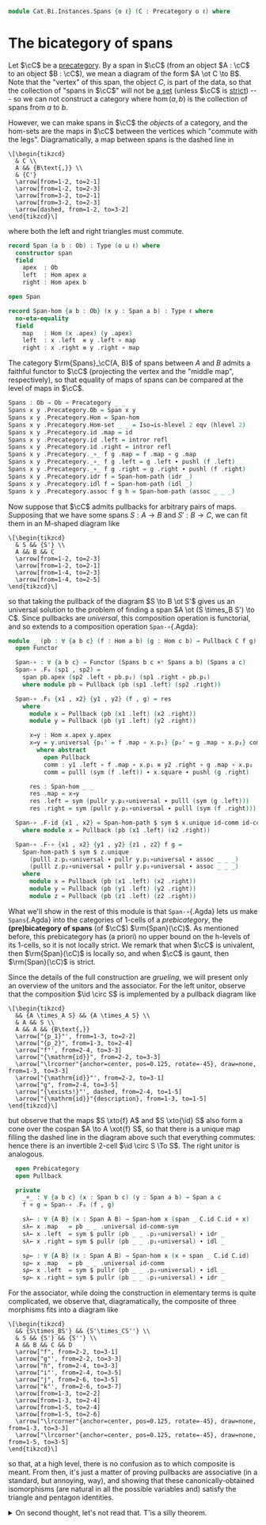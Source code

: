 <!--
```agda
open import Cat.Instances.Functor
open import Cat.Instances.Product
open import Cat.Diagram.Pullback
open import Cat.Bi.Base
open import Cat.Prelude

import Cat.Reasoning
```
-->

```agda
module Cat.Bi.Instances.Spans {o ℓ} (C : Precategory o ℓ) where
```

<!--
```agda
private module C = Cat.Reasoning C
open C
```
-->

# The bicategory of spans

Let $\cC$ be a [precategory]. By a span in $\cC$ (from an object
$A : \cC$ to an object $B : \cC$), we mean a diagram of the form
$A \ot C \to B$. Note that the "vertex" of this span, the object $C$, is
part of the data, so that the collection of "spans in $\cC$" will not
be [a set] (unless $\cC$ is [strict]) --- so we can not construct a
category where $\hom(a,b)$ is the collection of spans from $a$ to $b$.

[precategory]: Cat.Base.html
[a set]: 1Lab.HLevel.html#is-set
[strict]: Cat.Instances.StrictCat.html

However, we can make spans in $\cC$ the _objects_ of a category, and
the hom-sets are the maps in $\cC$ between the vertices which
"commute with the legs". Diagramatically, a map between spans is the
dashed line in

~~~{.quiver}
\[\begin{tikzcd}
  & C \\
  A && {B\text{,}} \\
  & {C'}
  \arrow[from=1-2, to=2-1]
  \arrow[from=1-2, to=2-3]
  \arrow[from=3-2, to=2-1]
  \arrow[from=3-2, to=2-3]
  \arrow[dashed, from=1-2, to=3-2]
\end{tikzcd}\]
~~~

where both the left and right triangles must commute.

```agda
record Span (a b : Ob) : Type (o ⊔ ℓ) where
  constructor span
  field
    apex  : Ob
    left  : Hom apex a
    right : Hom apex b

open Span

record Span-hom {a b : Ob} (x y : Span a b) : Type ℓ where
  no-eta-equality
  field
    map   : Hom (x .apex) (y .apex)
    left  : x .left  ≡ y .left ∘ map
    right : x .right ≡ y .right ∘ map
```

<!--
```agda
open Span-hom
private unquoteDecl eqv = declare-record-iso eqv (quote Span-hom)

Span-hom-path
  : {a b : Ob} {x y : Span a b} {f g : Span-hom x y}
  → f .map ≡ g .map → f ≡ g
Span-hom-path p i .map = p i
Span-hom-path {x = x} {y} {f} {g} p i .left j =
  is-set→squarep (λ i j → Hom-set _ _)
    (λ _ → x .left) (λ j → f .left j) (λ j → g .left j) (λ j → y .left ∘ p j) i j
Span-hom-path {x = x} {y} {f} {g} p i .right j =
  is-set→squarep (λ i j → Hom-set _ _)
    (λ _ → x .right) (λ j → f .right j) (λ j → g .right j) (λ j → y .right ∘ p j) i j
```
-->

The category $\rm{Spans}_\cC(A, B)$ of spans between $A$ and $B$
admits a faithful functor to $\cC$ (projecting the vertex and the
"middle map", respectively), so that equality of maps of spans can be
compared at the level of maps in $\cC$.

```agda
Spans : Ob → Ob → Precategory _ _
Spans x y .Precategory.Ob = Span x y
Spans x y .Precategory.Hom = Span-hom
Spans x y .Precategory.Hom-set _ _ = Iso→is-hlevel 2 eqv (hlevel 2)
Spans x y .Precategory.id .map = id
Spans x y .Precategory.id .left = intror refl
Spans x y .Precategory.id .right = intror refl
Spans x y .Precategory._∘_ f g .map = f .map ∘ g .map
Spans x y .Precategory._∘_ f g .left = g .left ∙ pushl (f .left)
Spans x y .Precategory._∘_ f g .right = g .right ∙ pushl (f .right)
Spans x y .Precategory.idr f = Span-hom-path (idr _)
Spans x y .Precategory.idl f = Span-hom-path (idl _)
Spans x y .Precategory.assoc f g h = Span-hom-path (assoc _ _ _)
```

Now suppose that $\cC$ admits pullbacks for arbitrary pairs of maps.
Supposing that we have some spans $S : A \to B$ and $S' : B \to C$, we
can fit them in an M-shaped diagram like

~~~{.quiver}
\[\begin{tikzcd}
  & S && {S'} \\
  A && B && C
  \arrow[from=1-2, to=2-3]
  \arrow[from=1-2, to=2-1]
  \arrow[from=1-4, to=2-3]
  \arrow[from=1-4, to=2-5]
\end{tikzcd}\]
~~~

so that taking the pullback of the diagram $S \to B \ot S'$ gives us an
universal solution to the problem of finding a span $A \ot (S \times_B
S') \to C$. Since pullbacks are _universal_, this composition operation
is functorial, and so extends to a composition operation `Span-∘`{.Agda}:

```agda
module _ (pb : ∀ {a b c} (f : Hom a b) (g : Hom c b) → Pullback C f g) where
  open Functor

  Span-∘ : ∀ {a b c} → Functor (Spans b c ×ᶜ Spans a b) (Spans a c)
  Span-∘ .F₀ (sp1 , sp2) =
    span pb.apex (sp2 .left ∘ pb.p₂) (sp1 .right ∘ pb.p₁)
    where module pb = Pullback (pb (sp1 .left) (sp2 .right))

  Span-∘ .F₁ {x1 , x2} {y1 , y2} (f , g) = res
    where
      module x = Pullback (pb (x1 .left) (x2 .right))
      module y = Pullback (pb (y1 .left) (y2 .right))

      x→y : Hom x.apex y.apex
      x→y = y.universal {p₁' = f .map ∘ x.p₁} {p₂' = g .map ∘ x.p₂} comm
        where abstract
          open Pullback
          comm : y1 .left ∘ f .map ∘ x.p₁ ≡ y2 .right ∘ g .map ∘ x.p₂
          comm = pulll (sym (f .left)) ∙ x.square ∙ pushl (g .right)

      res : Span-hom _ _
      res .map = x→y
      res .left = sym (pullr y.p₂∘universal ∙ pulll (sym (g .left)))
      res .right = sym (pullr y.p₁∘universal ∙ pulll (sym (f .right)))

  Span-∘ .F-id {x1 , x2} = Span-hom-path $ sym $ x.unique id-comm id-comm
    where module x = Pullback (pb (x1 .left) (x2 .right))

  Span-∘ .F-∘ {x1 , x2} {y1 , y2} {z1 , z2} f g =
    Span-hom-path $ sym $ z.unique
      (pulll z.p₁∘universal ∙ pullr y.p₁∘universal ∙ assoc _ _ _)
      (pulll z.p₂∘universal ∙ pullr y.p₂∘universal ∙ assoc _ _ _)
    where
      module x = Pullback (pb (x1 .left) (x2 .right))
      module y = Pullback (pb (y1 .left) (y2 .right))
      module z = Pullback (pb (z1 .left) (z2 .right))
```

What we'll show in the rest of this module is that `Span-∘`{.Agda} lets
us make `Spans`{.Agda} into the categories of 1-cells of a
_prebicategory_, the **(pre)bicategory of spans** (of $\cC$)
$\rm{Span}(\cC)$. As mentioned before, this prebicategory has (a
priori) no upper bound on the h-levels of its 1-cells, so it is not
locally strict. We remark that when $\cC$ is univalent, then
$\rm{Span}(\cC)$ is locally so, and when $\cC$ is gaunt, then
$\rm{Span}(\cC)$ is strict.

Since the details of the full construction are _grueling_, we will
present only an overview of the unitors and the associator. For the left
unitor, observe that the composition $\id \circ S$ is implemented by
a pullback diagram like

~~~{.quiver}
\[\begin{tikzcd}
  && {A \times_A S} && {A \times_A S} \\
  & A && S \\
  A && A && {B\text{,}}
  \arrow["{p_1}"', from=1-3, to=2-2]
  \arrow["{p_2}", from=1-3, to=2-4]
  \arrow["f"', from=2-4, to=3-3]
  \arrow["{\mathrm{id}}", from=2-2, to=3-3]
  \arrow["\lrcorner"{anchor=center, pos=0.125, rotate=-45}, draw=none, from=1-3, to=3-3]
  \arrow["{\mathrm{id}}"', from=2-2, to=3-1]
  \arrow["g", from=2-4, to=3-5]
  \arrow["{\exists!}"', dashed, from=2-4, to=1-5]
  \arrow["{\mathrm{id}}"{description}, from=1-3, to=1-5]
\end{tikzcd}\]
~~~

but observe that the maps $S \xto{f} A$ and $S \xto{\id} S$ also
form a cone over the cospan $A \to A \xot{f} S$, so that there is a
unique map filling the dashed line in the diagram above such that
everything commutes: hence there is an invertible 2-cell $\id \circ
S \To S$. The right unitor is analogous.

```agda
  open Prebicategory
  open Pullback

  private
    _¤_ : ∀ {a b c} (x : Span b c) (y : Span a b) → Span a c
    f ¤ g = Span-∘ .F₀ (f , g)

    sλ← : ∀ {A B} (x : Span A B) → Span-hom x (span _ C.id C.id ¤ x)
    sλ← x .map   = pb _ _ .universal id-comm-sym
    sλ← x .left  = sym $ pullr (pb _ _ .p₂∘universal) ∙ idr _
    sλ← x .right = sym $ pullr (pb _ _ .p₁∘universal) ∙ idl _

    sρ← : ∀ {A B} (x : Span A B) → Span-hom x (x ¤ span _ C.id C.id)
    sρ← x .map   = pb _ _ .universal id-comm
    sρ← x .left  = sym $ pullr (pb _ _ .p₂∘universal) ∙ idl _
    sρ← x .right = sym $ pullr (pb _ _ .p₁∘universal) ∙ idr _
```

For the associator, while doing the construction in elementary terms is
quite complicated, we observe that, diagramatically, the composite of
three morphisms fits into a diagram like

~~~{.quiver}
\[\begin{tikzcd}
  && {S\times_BS'} && {S'\times_CS''} \\
  & S && {S'} && {S''} \\
  A && B && C && D
  \arrow["f", from=2-2, to=3-1]
  \arrow["g"', from=2-2, to=3-3]
  \arrow["h", from=2-4, to=3-3]
  \arrow["i"', from=2-4, to=3-5]
  \arrow["j", from=2-6, to=3-5]
  \arrow["k"', from=2-6, to=3-7]
  \arrow[from=1-3, to=2-2]
  \arrow[from=1-3, to=2-4]
  \arrow[from=1-5, to=2-4]
  \arrow[from=1-5, to=2-6]
  \arrow["\lrcorner"{anchor=center, pos=0.125, rotate=-45}, draw=none, from=1-3, to=3-3]
  \arrow["\lrcorner"{anchor=center, pos=0.125, rotate=-45}, draw=none, from=1-5, to=3-5]
\end{tikzcd}\]
~~~

so that, at a high level, there is no confusion as to which composite is
meant. From then, it's just a matter of proving pullbacks are
associative (in a standard, but annoying, way), and showing that these
canonically-obtained isomorphisms (are natural in all the possible
variables and) satisfy the triangle and pentagon identities.

<details>
<summary>On second thought, let's not read that. T'is a silly theorem.</summary>

```agda
    sα← : ∀ {A B C D} ((f , g , h) : Span C D × Span B C × Span A B)
        → Span-hom ((f ¤ g) ¤ h) (f ¤ (g ¤ h))
    sα← (f , g , h) .map = pb _ _ .universal resp′ where
      abstract
        resp : g .left C.∘ pb (f .left) (g .right) .p₂
           C.∘ pb ((f ¤ g) .left) (h .right) .p₁
             ≡ h .right C.∘ pb ((f ¤ g) .left) (h .right) .p₂
        resp = assoc _ _ _ ∙ pb _ _ .square

      shuffle = pb _ _ .universal {p₁' = pb _ _ .p₂ C.∘ pb _ _ .p₁} {p₂' = pb _ _ .p₂} resp

      abstract
        resp′ : f .left C.∘ pb (f .left) (g .right) .p₁
            C.∘ pb ((f ¤ g) .left) (h .right) .p₁
              ≡ (g ¤ h) .right C.∘ shuffle
        resp′ = sym $ pullr (pb _ _ .p₁∘universal) ∙ extendl (sym (pb _ _ .square))

    sα← (f , g , h) .left = sym $ pullr (pb _ _ .p₂∘universal) ∙ pullr (pb _ _ .p₂∘universal)
    sα← (f , g , h) .right = sym $ pullr (pb _ _ .p₁∘universal) ∙ assoc _ _ _

    sα→ : ∀ {A B C D} ((f , g , h) : Span C D × Span B C × Span A B)
        → Span-hom (f ¤ (g ¤ h)) ((f ¤ g) ¤ h)
    sα→ (f , g , h) .map = pb _ _ .universal resp′ where
      abstract
        resp : f .left C.∘ pb (f .left) ((g ¤ h) .right) .p₁
             ≡ g .right C.∘ pb (g .left) (h .right) .p₁
           C.∘ pb (f .left) ((g ¤ h) .right) .p₂
        resp = pb _ _ .square ∙ sym (assoc _ _ _)

      shuffle = pb _ _ .universal {p₁' = pb _ _ .p₁} {p₂' = pb _ _ .p₁ C.∘ pb _ _ .p₂} resp

      abstract
        resp′ : (f ¤ g) .left C.∘ shuffle
              ≡ h .right C.∘ pb (g .left) (h .right) .p₂
            C.∘ pb (f .left) ((g ¤ h) .right) .p₂
        resp′ = pullr (pb _ _ .p₂∘universal) ∙ extendl (pb _ _ .square)

    sα→ (f , g , h) .left = sym $ pullr (pb _ _ .p₂∘universal) ∙ assoc _ _ _
    sα→ (f , g , h) .right = sym $ pullr (pb _ _ .p₁∘universal) ∙ pullr (pb _ _ .p₁∘universal)

  open make-natural-iso
  {-# TERMINATING #-}
  Spanᵇ : Prebicategory _ _ _
  Spanᵇ .Ob = C.Ob
  Spanᵇ .Hom = Spans
  Spanᵇ .id = span _ C.id C.id
  Spanᵇ .compose = Span-∘
  Spanᵇ .unitor-l = to-natural-iso ni where
    ni : make-natural-iso (Id {C = Spans _ _}) _
    ni .eta = sλ←
    ni .inv x .map = pb _ _ .p₂
    ni .inv x .left = refl
    ni .inv x .right = pb _ _ .square
    ni .eta∘inv x = Span-hom-path (Pullback.unique₂ (pb _ _) {p = idl _ ∙ ap₂ C._∘_ refl (introl refl)}
      (pulll (pb _ _ .p₁∘universal))
      (pulll (pb _ _ .p₂∘universal))
      (id-comm ∙ pb _ _ .square)
      id-comm)
    ni .inv∘eta x = Span-hom-path (pb _ _ .p₂∘universal)
    ni .natural x y f = Span-hom-path $
      Pullback.unique₂ (pb _ _) {p = idl _ ∙ f .right}
        (pulll (pb _ _ .p₁∘universal) ∙ pullr (pb _ _ .p₁∘universal) ∙ idl _)
        (pulll (pb _ _ .p₂∘universal) ∙ pullr (pb _ _ .p₂∘universal) ∙ idr _)
        (pulll (pb _ _ .p₁∘universal) ∙ sym (f .right))
        (pulll (pb _ _ .p₂∘universal) ∙ idl _)
  Spanᵇ .unitor-r = to-natural-iso ni where
    ni : make-natural-iso (Id {C = Spans _ _}) _
    ni .eta = sρ←
    ni .inv _ .map = pb _ _ .p₁
    ni .inv _ .left = sym (pb _ _ .square)
    ni .inv _ .right = refl
    ni .eta∘inv x = Span-hom-path (Pullback.unique₂ (pb _ _) {p = introl refl}
      (pulll (pb _ _ .p₁∘universal) ∙ idl _)
      (pulll (pb _ _ .p₂∘universal))
      (idr _)
      (id-comm ∙ sym (pb _ _ .square)))
    ni .inv∘eta x = Span-hom-path (pb _ _ .p₁∘universal)
    ni .natural x y f = Span-hom-path $
      Pullback.unique₂ (pb _ _) {p = sym (f .left) ∙ introl refl}
        (pulll (pb _ _ .p₁∘universal) ∙ pullr (pb _ _ .p₁∘universal) ∙ idr _)
        (pulll (pb _ _ .p₂∘universal) ∙ pullr (pb _ _ .p₂∘universal) ∙ idl _)
        (pulll (pb _ _ .p₁∘universal) ∙ idl _)
        (pulll (pb _ _ .p₂∘universal) ∙ sym (f .left))
  Spanᵇ .associator = to-natural-iso ni where
    ni : make-natural-iso _ _
    ni .eta = sα←
    ni .inv = sα→
    ni .eta∘inv x = Span-hom-path $
      Pullback.unique₂ (pb _ _) {p = pb _ _ .square}
      (pulll (pb _ _ .p₁∘universal) ∙ pullr (pb _ _ .p₁∘universal) ∙ pb _ _ .p₁∘universal)
      (pulll (pb _ _ .p₂∘universal) ∙ unique₂ (pb _ _) {p = extendl (pb _ _ .square)}
          (pulll (pb _ _ .p₁∘universal) ∙ pullr (pb _ _ .p₁∘universal) ∙ pb _ _ .p₂∘universal)
          (pulll (pb _ _ .p₂∘universal) ∙ pb _ _ .p₂∘universal)
          refl refl)
      (idr _)
      (idr _)
    ni .inv∘eta x = Span-hom-path $
      Pullback.unique₂ (pb _ _) {p = pb _ _ .square}
      (pulll (pb _ _ .p₁∘universal) ∙ unique₂ (pb _ _) {p = extendl (pb _ _ .square)}
        (pulll (pb _ _ .p₁∘universal) ∙ pb _ _ .p₁∘universal)
        (pulll (pb _ _ .p₂∘universal) ∙ pullr (pb _ _ .p₂∘universal) ∙ pb _ _ .p₁∘universal)
        refl refl)
      (pulll (pb _ _ .p₂∘universal) ∙ pullr (pb _ _ .p₂∘universal) ∙ pb _ _ .p₂∘universal)
      (idr _)
      (idr _)
    ni .natural x y f = Span-hom-path $ Pullback.unique₂ (pb _ _)
      {p₁' = f .fst .map C.∘ pb _ _ .p₁ C.∘ pb _ _ .p₁}
      {p₂' = pb _ _ .universal
        {p₁' = f .snd .fst .map C.∘ pb _ _ .p₂ C.∘ pb _ _ .p₁}
        {p₂' = f .snd .snd .map C.∘ pb _ _ .p₂}
        (pulll (sym (f .snd .fst .left)) ∙ assoc _ _ _ ∙ pb _ _ .square ∙ pushl (f .snd .snd .right))}
      {p = sym $ pullr (pb _ _ .p₁∘universal) ∙ pulll (sym (f .snd .fst .right)) ∙ extendl (sym (pb _ _ .square)) ∙ pushl (f .fst .left)}
      (pulll (pb _ _ .p₁∘universal) ∙ pullr (pb _ _ .p₁∘universal))
      (pulll (pb _ _ .p₂∘universal) ∙ pb _ _ .unique
        (pulll (extendl (pb _ _ .p₁∘universal)) ∙ pullr (pullr (pb _ _ .p₂∘universal)) ∙ ap₂ C._∘_ refl (pb _ _ .p₁∘universal))
        (pulll (extendl (pb _ _ .p₂∘universal)) ∙ pullr (pullr (pb _ _ .p₂∘universal)) ∙ ap₂ C._∘_ refl (pb _ _ .p₂∘universal)))
      (pulll (pb _ _ .p₁∘universal) ∙ pullr (pb _ _ .p₁∘universal) ∙ pulll (pb _ _ .p₁∘universal) ∙ sym (assoc _ _ _))
      (pulll (pb _ _ .p₂∘universal) ∙ pb _ _ .unique
        (pulll (pb _ _ .p₁∘universal) ∙ pullr (pb _ _ .p₁∘universal) ∙ extendl (pb _ _ .p₂∘universal))
        (pulll (pb _ _ .p₂∘universal) ∙ pb _ _ .p₂∘universal))
  Spanᵇ .triangle f g = Span-hom-path $
    pb _ _ .unique
      (pulll (pb _ _ .p₁∘universal) ∙ pullr (pb _ _ .p₁∘universal) ∙ pb _ _ .p₁∘universal ∙ introl refl)
      (pulll (pb _ _ .p₂∘universal) ∙ pullr (pb _ _ .p₂∘universal) ∙ eliml refl)
  Spanᵇ .pentagon f g h i = Span-hom-path $
    Pullback.unique₂ (pb _ _)
      {p = pullr (pulll (pb _ _ .p₂∘universal) ∙ pullr (pulll (pb _ _ .p₂∘universal) ∙ pullr (pb _ _ .p₂∘universal)) ∙ ap₂ C._∘_ refl (pulll (pb _ _ .p₁∘universal)))
         ∙ ap₂ C._∘_ refl (extendl (pb _ _ .p₂∘universal)) ∙ sym (ap₂ C._∘_ refl (idl _ ∙ extendl (pb _ _ .p₂∘universal)) ∙ extendl (sym (pb _ _ .square)))}
      (pulll (pb _ _ .p₁∘universal) ∙ pullr (pulll (pb _ _ .p₁∘universal)))
      (pulll (pb _ _ .p₂∘universal) ∙ pullr (pulll (pb _ _ .p₂∘universal) ∙ pullr (pb _ _ .p₂∘universal)))
      (pulll (pb _ _ .p₁∘universal)
      ∙ Pullback.unique₂ (pb _ _) {p = pullr (pb _ _ .p₂∘universal) ∙ extendl (pb _ _ .square) ∙ sym (assoc _ _ _)}
          (pulll (pb _ _ .p₁∘universal) ∙ pb _ _ .p₁∘universal)
          (pulll (pb _ _ .p₂∘universal) ∙ pullr (pb _ _ .p₂∘universal))
          (pulll (pb _ _ .p₁∘universal) ∙ pb _ _ .unique
            (pulll (pb _ _ .p₁∘universal) ∙ pulll (pb _ _ .p₁∘universal) ∙ pb _ _ .p₁∘universal ∙ idl _)
            (pulll (pb _ _ .p₂∘universal) ∙ pulll (pullr (pb _ _ .p₂∘universal)) ∙ pullr (pullr (pb _ _ .p₂∘universal) ∙ pulll (pb _ _ .p₁∘universal)) ∙ pulll (pb _ _ .p₁∘universal)))
          (pulll (pb _ _ .p₂∘universal) ∙ pullr (pulll (pb _ _ .p₂∘universal) ∙ pullr (pb _ _ .p₂∘universal))
          ∙ ap₂ C._∘_ refl (pulll (pb _ _ .p₁∘universal)) ∙ pulll (pb _ _ .p₂∘universal) ∙ sym (assoc _ _ _)))
      ( pulll (pb _ _ .p₂∘universal)
      ·· pullr (pb _ _ .p₂∘universal)
      ·· sym (idl _ ·· pulll (pb _ _ .p₂∘universal) ·· sym (assoc _ _ _)))
```
</details>
